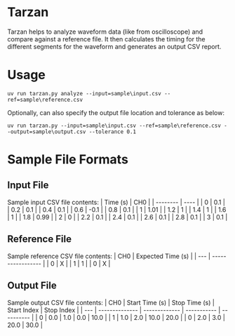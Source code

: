 # Tarzan
Tarzan helps to analyze waveform data (like from oscilloscope) and compare against a reference file. It then calculates the timing for the different segments for the waveform and generates an output CSV report.

# Usage
```
uv run tarzan.py analyze --input=sample\input.csv --ref=sample\reference.csv
```
Optionally, can also specify the output file location and tolerance as below: 
```
uv run tarzan.py --input=sample\input.csv --ref=sample\reference.csv --output=sample\output.csv --tolerance 0.1
```

# Sample File Formats
## Input File
Sample input CSV file contents:
| Time (s) | CH0  |
| -------- | ---- |
| 0        | 0.1  |
| 0.2      | 0.1  |
| 0.4      | 0.1  |
| 0.6      | -0.1 |
| 0.8      | 0.1  |
| 1        | 1.01 |
| 1.2      | 1    |
| 1.4      | 1    |
| 1.6      | 1    |
| 1.8      | 0.99 |
| 2        | 0    |
| 2.2      | 0.1  |
| 2.4      | 0.1  |
| 2.6      | 0.1  |
| 2.8      | 0.1  |
| 3        | 0.1  |

## Reference File
Sample reference CSV file contents:
| CH0 | Expected Time (s) |
| --- | ----------------- |
| 0   | X                 |
| 1   | 1                 |
| 0   | X                 |

## Output File
Sample output CSV file contents:
| CH0 | Start Time (s) | Stop Time (s) | Start Index | Stop Index |
| --- | -------------- | ------------- | ----------- | ---------- |
| 0   | 0.0            | 1.0           | 0.0         | 10.0       |
| 1   | 1.0            | 2.0           | 10.0        | 20.0       |
| 0   | 2.0            | 3.0           | 20.0        | 30.0       |